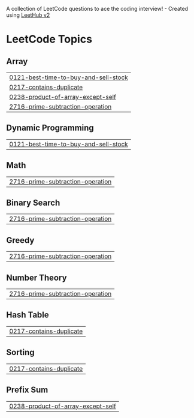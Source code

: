 A collection of LeetCode questions to ace the coding interview! - Created using [LeetHub v2](https://github.com/arunbhardwaj/LeetHub-2.0)
<!---LeetCode Topics Start-->
# LeetCode Topics
## Array
|  |
| ------- |
| [0121-best-time-to-buy-and-sell-stock](https://github.com/HarshaShivaKumar7/LeetCode-Solutions/tree/master/0121-best-time-to-buy-and-sell-stock) |
| [0217-contains-duplicate](https://github.com/HarshaShivaKumar7/LeetCode-Solutions/tree/master/0217-contains-duplicate) |
| [0238-product-of-array-except-self](https://github.com/HarshaShivaKumar7/LeetCode-Solutions/tree/master/0238-product-of-array-except-self) |
| [2716-prime-subtraction-operation](https://github.com/HarshaShivaKumar7/LeetCode-Solutions/tree/master/2716-prime-subtraction-operation) |
## Dynamic Programming
|  |
| ------- |
| [0121-best-time-to-buy-and-sell-stock](https://github.com/HarshaShivaKumar7/LeetCode-Solutions/tree/master/0121-best-time-to-buy-and-sell-stock) |
## Math
|  |
| ------- |
| [2716-prime-subtraction-operation](https://github.com/HarshaShivaKumar7/LeetCode-Solutions/tree/master/2716-prime-subtraction-operation) |
## Binary Search
|  |
| ------- |
| [2716-prime-subtraction-operation](https://github.com/HarshaShivaKumar7/LeetCode-Solutions/tree/master/2716-prime-subtraction-operation) |
## Greedy
|  |
| ------- |
| [2716-prime-subtraction-operation](https://github.com/HarshaShivaKumar7/LeetCode-Solutions/tree/master/2716-prime-subtraction-operation) |
## Number Theory
|  |
| ------- |
| [2716-prime-subtraction-operation](https://github.com/HarshaShivaKumar7/LeetCode-Solutions/tree/master/2716-prime-subtraction-operation) |
## Hash Table
|  |
| ------- |
| [0217-contains-duplicate](https://github.com/HarshaShivaKumar7/LeetCode-Solutions/tree/master/0217-contains-duplicate) |
## Sorting
|  |
| ------- |
| [0217-contains-duplicate](https://github.com/HarshaShivaKumar7/LeetCode-Solutions/tree/master/0217-contains-duplicate) |
## Prefix Sum
|  |
| ------- |
| [0238-product-of-array-except-self](https://github.com/HarshaShivaKumar7/LeetCode-Solutions/tree/master/0238-product-of-array-except-self) |
<!---LeetCode Topics End-->